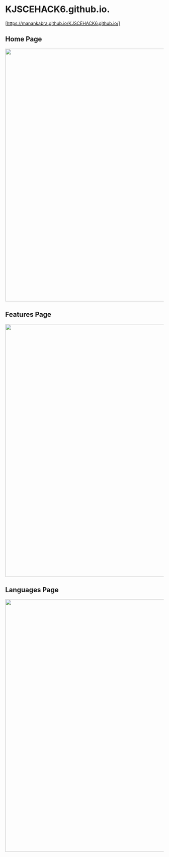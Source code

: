 # KJSCEHACK6.github.io.
[https://manankabra.github.io/KJSCEHACK6.github.io/]

## Home Page
<img src="https://github.com/MananKabra/KJSCEHACK6.github.io/assets/89775656/7b07f834-38ca-49dd-a438-a52d81424db7" width="800"/>


## Features Page
<img src="https://github.com/MananKabra/KJSCEHACK6.github.io/assets/89775656/a47e55d2-c7a2-4963-b13d-1c737e7b337d" width="800"/>


## Languages Page
<img src="https://github.com/MananKabra/KJSCEHACK6.github.io/assets/89775656/b5b106c3-ae62-43a3-ae59-299595b98a96" width="800"/>



